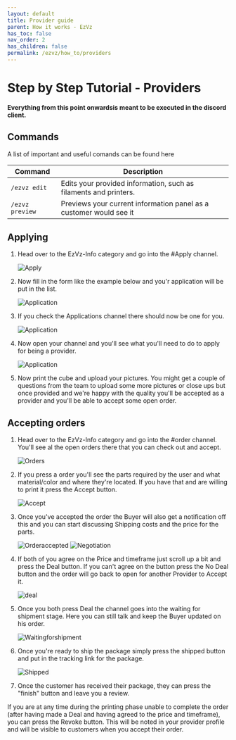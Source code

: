```yaml
---
layout: default
title: Provider guide
parent: How it works - EzVz
has_toc: false
nav_order: 2
has_children: false
permalink: /ezvz/how_to/providers
---
```


# Step by Step Tutorial - Providers

**Everything from this point onwardsis meant to be executed in the discord client.**

## Commands

A list of important and useful comands can be found here

| Command             | Description                                                        |
| ------------------- | ------------------------------------------------------------------ |
| ```/ezvz edit```    | Edits your provided information, such as filaments and printers.   |
| ```/ezvz preview``` | Previews your current information panel as a customer would see it |

## Applying

1. Head over to the EzVz-Info category and go into the #Apply channel.

    ![Apply](/assets/images/ezvz/how_to/providers/providers_application/Apply.PNG)

2. Now fill in the form like the example below and you'r application will be put in the list.

    ![Application](/assets/images/ezvz/how_to/providers/providers_application/Application.PNG)

3. If you check the Applications channel there should now be one for you.

    ![Application](/assets/images/ezvz/how_to/providers/providers_application/Application%20channel.PNG)

4. Now open your channel and you'll see what you'll need to do to apply for being a provider.

    ![Application](/assets/images/ezvz/how_to/providers/providers_application/Application%20channel2.PNG)

5. Now print the cube and upload your pictures. You might get a couple of questions from the team to upload some more pictures or close ups but once provided and we're happy with the quality you'll be accepted as a provider and you'll be able to accept some open order.

## Accepting orders

1. Head over to the EzVz-Info category and go into the #order channel. You'll see al the open orders there that you can check out and accept.

    ![Orders](/assets/images/ezvz/how_to/providers/providers_orders/Orders.PNG)

2. If you press a order you'll see the parts required by the user and what material/color and where they're located. If you have that and are willing to print it press the Accept button.

    ![Accept](/assets/images/ezvz/how_to/providers/providers_orders/Accept%20Order.PNG)

3. Once you've accepted the order the Buyer will also get a notification off this and you can start discussing Shipping costs and the price for the parts.

    ![Orderaccepted](/assets/images/ezvz/how_to/providers/providers_orders/Order%20accepted.PNG)
    ![Negotiation](/assets/images/ezvz/how_to/providers/providers_orders/Negotiations.PNG)

4. If both of you agree on the Price and timeframe just scroll up a bit and press the Deal button. If you can't agree on the button press the No Deal button and the order will go back to open for another Provider to Accept it.

    ![deal](/assets/images/ezvz/how_to/providers/providers_orders/Dealbutton.PNG)

5. Once you both press Deal the channel goes into the waiting for shipment stage. Here you can still talk and keep the Buyer updated on his order.

    ![Waitingforshipment](/assets/images/ezvz/how_to/providers/providers_orders/Shipment_Wait.PNG)

6. Once you're ready to ship the package simply press the shipped button and put in the tracking link for the package.

    ![Shipped](/assets/images/ezvz/how_to/providers/providers_orders/Shipped.PNG)

7. Once the customer has received their package, they can press the "finish" button and leave you a review.

If you are at any time during the printing phase unable to complete the order (after having made a Deal and having agreed to the price and timeframe), you can press the Revoke button. This will be noted in your provider profile and will be visible to customers when you accept their order.
